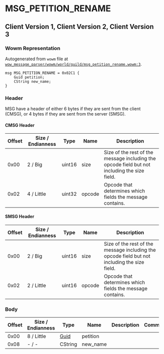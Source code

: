 # MSG_PETITION_RENAME

## Client Version 1, Client Version 2, Client Version 3

### Wowm Representation

Autogenerated from `wowm` file at [`wow_message_parser/wowm/world/guild/msg_petition_rename.wowm:3`](https://github.com/gtker/wow_messages/tree/main/wow_message_parser/wowm/world/guild/msg_petition_rename.wowm#L3).
```rust,ignore
msg MSG_PETITION_RENAME = 0x02C1 {
    Guid petition;
    CString new_name;
}
```
### Header

MSG have a header of either 6 bytes if they are sent from the client (CMSG), or 4 bytes if they are sent from the server (SMSG).

#### CMSG Header

| Offset | Size / Endianness | Type   | Name   | Description |
| ------ | ----------------- | ------ | ------ | ----------- |
| 0x00   | 2 / Big           | uint16 | size   | Size of the rest of the message including the opcode field but not including the size field.|
| 0x02   | 4 / Little        | uint32 | opcode | Opcode that determines which fields the message contains.|
#### SMSG Header

| Offset | Size / Endianness | Type   | Name   | Description |
| ------ | ----------------- | ------ | ------ | ----------- |
| 0x00   | 2 / Big           | uint16 | size   | Size of the rest of the message including the opcode field but not including the size field.|
| 0x02   | 2 / Little        | uint16 | opcode | Opcode that determines which fields the message contains.|

### Body

| Offset | Size / Endianness | Type | Name | Description | Comment |
| ------ | ----------------- | ---- | ---- | ----------- | ------- |
| 0x00 | 8 / Little | [Guid](../spec/packed-guid.md) | petition |  |  |
| 0x08 | - / - | CString | new_name |  |  |

